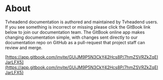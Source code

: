 # About

Tvheadend documentation is authored and maintained by Tvheadend users. If you see something is incorrect or missing please click the GitBook link below to join our documentation team. The GitBook online app makes changing documentation simple, with changes sent directly to our documentation repo on GitHub as a pull-request that project staff can review and merge.

[https://app.gitbook.com/invite/GUiJM9P5N3CkY42Hcs8P/7hmZSVRZkZqEIJarLFX5](https://app.gitbook.com/invite/GUiJM9P5N3CkY42Hcs8P/7hmZSVRZkZqEIJarLFX5)
